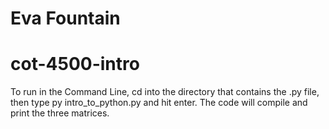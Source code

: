 # Eva Fountain
# cot-4500-intro

To run in the Command Line, cd into the directory that contains the .py file, then type py intro_to_python.py and hit enter.
The code will compile and print the three matrices.
